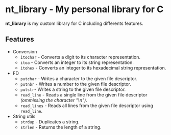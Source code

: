 # nt_library - My personal library for C

**nt_library** is  my custom library for C including differents features.

## Features

- Conversion
    - `itochar` - Converts a digit to its character representation.
    - `itoa` - Converts an integer to its string representation.
    - `itohex` - Converts an integer to its hexadecimal string representation.
- FD
    - `putchar` - Writes a character to the given file descriptor.
    - `putnbr` - Writes a number to the given file descriptor.
    - `putstr`- Writes a string to the given file descriptor.
    - `read_line` - Reads a single line from the given file descriptor *(ommissing the character "\n")*.
    - `read_lines` - Reads all lines from the given file descriptor using `read_line`.
- String utils
    - `strdup` - Duplicates a string.
    - `strlen` - Returns the length of a string.